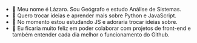- 👋 Meu nome é Lázaro. Sou Geógrafo e estudo Análise de Sistemas.
- 👀 Quero trocar ideias e aprender mais sobre Python e JavaScript.
- 🌱 No momento estou estudando JS e adoraria trocar ideias sobre.
- 💞️ Eu ficaria muito feliz em poder colaborar com projetos de front-end e também entender cada dia melhor o funcionamento do Github.

<!---
lazarofsouza/lazarofsouza is a ✨ special ✨ repository because its `README.md` (this file) appears on your GitHub profile.
You can click the Preview link to take a look at your changes.
--->
